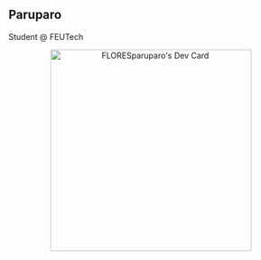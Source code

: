 ## Paruparo
Student @ FEUTech

<div align="center">
  <a href="https://app.daily.dev/necrokochou"><img src="https://api.daily.dev/devcards/v2/efdiFPmQ5Zeea0rt79CB0.png?type=default&r=fjc" width="356" alt="FLORESparuparo's Dev Card"/></a>
</div>

<!--
**FLORESparuparo/FLORESparuparo** is a ✨ _special_ ✨ repository because its `README.md` (this file) appears on your GitHub profile.

Here are some ideas to get you started:

- 🔭 I’m currently working on ...
- 🌱 I’m currently learning ...
- 👯 I’m looking to collaborate on ...
- 🤔 I’m looking for help with ...
- 💬 Ask me about ...
- 📫 How to reach me: ...
- 😄 Pronouns: ...
- ⚡ Fun fact: ...
-->
